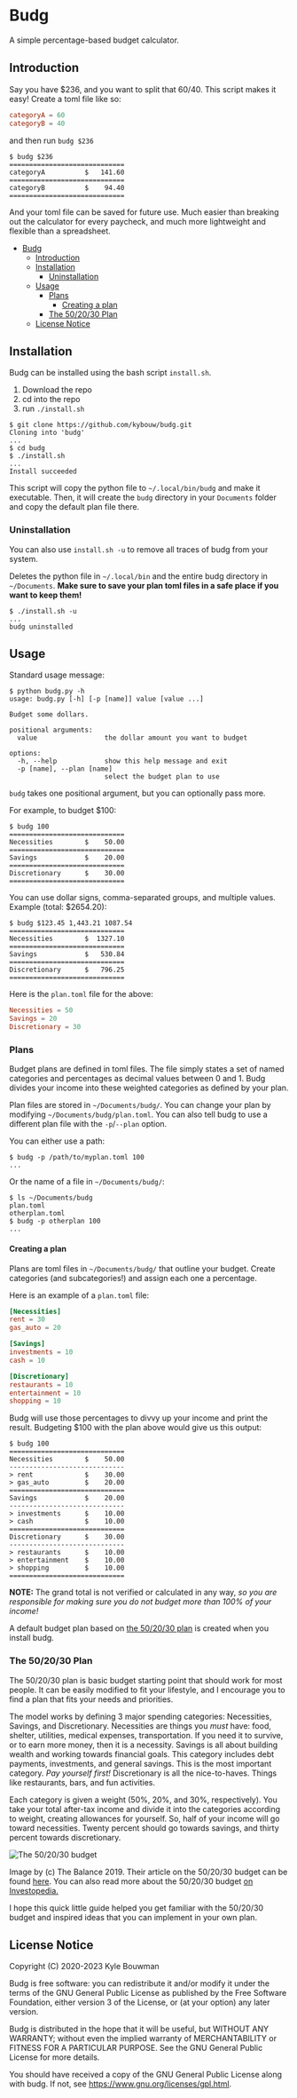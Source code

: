 # Budg

A simple percentage-based budget calculator.

## Introduction

Say you have $236, and you want to split that 60/40. This script makes it easy!
Create a toml file like so:

```toml
categoryA = 60
categoryB = 40
```

and then run `budg $236`

```text
$ budg $236
=============================
categoryA          $   141.60
=============================
categoryB          $    94.40
=============================
```

And your toml file can be saved for future use. Much easier than breaking out
the calculator for every paycheck, and much more lightweight and flexible than
a spreadsheet.

- [Budg](#budg)
  - [Introduction](#introduction)
  - [Installation](#installation)
    - [Uninstallation](#uninstallation)
  - [Usage](#usage)
    - [Plans](#plans)
      - [Creating a plan](#creating-a-plan)
    - [The 50/20/30 Plan](#the-502030-plan)
  - [License Notice](#license-notice)

## Installation

Budg can be installed using the bash script `install.sh`.

1. Download the repo
2. cd into the repo
3. run `./install.sh`

```text
$ git clone https://github.com/kybouw/budg.git
Cloning into 'budg'
...
$ cd budg
$ ./install.sh
...
Install succeeded
```

This script will copy the python file to `~/.local/bin/budg` and make it
executable.
Then, it will create the `budg` directory in your `Documents` folder and copy
the default plan file there.

### Uninstallation

You can also use `install.sh -u` to remove all traces of budg from your system.

Deletes the python file in `~/.local/bin` and the entire budg directory in
`~/Documents`.
**Make sure to save your plan toml files in a safe place if you want to keep
them!**

```text
$ ./install.sh -u
...
budg uninstalled
```

## Usage

Standard usage message:

```text
$ python budg.py -h
usage: budg.py [-h] [-p [name]] value [value ...]

Budget some dollars.

positional arguments:
  value                 the dollar amount you want to budget

options:
  -h, --help            show this help message and exit
  -p [name], --plan [name]
                        select the budget plan to use
```

`budg` takes one positional argument, but you can optionally pass more.

For example, to budget $100:

```text
$ budg 100
=============================
Necessities        $    50.00
=============================
Savings            $    20.00
=============================
Discretionary      $    30.00
=============================
```

You can use dollar signs, comma-separated groups, and multiple values.
Example (total: $2654.20):

```text
$ budg $123.45 1,443.21 1087.54
=============================
Necessities        $  1327.10
=============================
Savings            $   530.84
=============================
Discretionary      $   796.25
=============================
```

Here is the `plan.toml` file for the above:

```toml
Necessities = 50
Savings = 20
Discretionary = 30
```

### Plans

Budget plans are defined in toml files.
The file simply states a set of named categories and percentages as decimal
values between 0 and 1.
Budg divides your income into these weighted categories as defined by your plan.

Plan files are stored in `~/Documents/budg/`.
You can change your plan by modifying `~/Documents/budg/plan.toml`.
You can also tell budg to use a different plan file with the `-p`/`--plan`
option.

You can either use a path:

```text
$ budg -p /path/to/myplan.toml 100
...
```

Or the name of a file in `~/Documents/budg/`:

```text
$ ls ~/Documents/budg
plan.toml
otherplan.toml
$ budg -p otherplan 100
...
```

#### Creating a plan

Plans are toml files in `~/Documents/budg/` that outline your budget. Create
categories (and subcategories!) and assign each one a percentage.

Here is an example of a `plan.toml` file:

```toml
[Necessities]
rent = 30
gas_auto = 20

[Savings]
investments = 10
cash = 10

[Discretionary]
restaurants = 10
entertainment = 10
shopping = 10
```

Budg will use those percentages to divvy up your income and print the result.
Budgeting $100 with the plan above would give us this output:

```text
$ budg 100
=============================
Necessities        $    50.00
-----------------------------
> rent             $    30.00
> gas_auto         $    20.00
=============================
Savings            $    20.00
-----------------------------
> investments      $    10.00
> cash             $    10.00
=============================
Discretionary      $    30.00
-----------------------------
> restaurants      $    10.00
> entertainment    $    10.00
> shopping         $    10.00
=============================
```

**NOTE:**
The grand total is not verified or calculated in any way, _so you are
responsible for making sure you do not budget more than 100% of your income!_

A default budget plan based on [the 50/20/30 plan](#the-502030-plan) is created
when you install budg.

### The 50/20/30 Plan

The 50/20/30 plan is basic budget starting point that should work for most
people. It can be easily modified to fit your lifestyle, and I encourage you to
find a plan that fits your needs and priorities.

The model works by defining 3 major spending categories: Necessities, Savings,
and Discretionary.
Necessities are things you _must_ have: food, shelter, utilities, medical
expenses, transportation. If you need it to survive, or to earn more money,
then it is a necessity.
Savings is all about building wealth and working towards financial goals. This
category includes debt payments, investments, and general savings. This is the
most important category. _Pay yourself first!_
Discretionary is all the nice-to-haves. Things like restaurants, bars, and fun
activities.

Each category is given a weight (50%, 20%, and 30%, respectively).
You take your total after-tax income and divide it into the categories
according to weight, creating allowances for yourself. So, half of your income
will go toward necessities. Twenty percent should go towards savings, and
thirty percent towards discretionary.

![The 50/20/30 budget](https://www.thebalance.com/thmb/T7aTgYvTRfglPtW9C2TZFJSeSZQ=/950x0/filters:format(webp)/the-50-30-20-rule-of-thumb-453922-final-5b61ec23c9e77c007be919e1-5ecfc51b09864e289b0ee3fa0d52422f.png)

Image by (c) The Balance 2019.
Their article on the 50/20/30 budget can be found [here](https://www.thebalance.com/the-50-30-20-rule-of-thumb-453922).
You can also read more about the 50/20/30 budget [on Investopedia.](https://www.investopedia.com/ask/answers/022916/what-502030-budget-rule.asp)

I hope this quick little guide helped you get familiar with the 50/20/30 budget
and inspired ideas that you can implement in your own plan.

## License Notice

Copyright (C) 2020-2023 Kyle Bouwman

Budg is free software: you can redistribute it and/or modify
it under the terms of the GNU General Public License as published by
the Free Software Foundation, either version 3 of the License, or
(at your option) any later version.

Budg is distributed in the hope that it will be useful,
but WITHOUT ANY WARRANTY; without even the implied warranty of
MERCHANTABILITY or FITNESS FOR A PARTICULAR PURPOSE.  See the
GNU General Public License for more details.

You should have received a copy of the GNU General Public License
along with budg. If not, see <https://www.gnu.org/licenses/gpl.html>.
